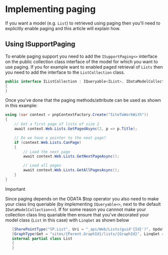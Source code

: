# Implementing paging

If you want a model (e.g. `List`) to retrieved using paging then you'll need to explicitly enable paging and this article will explain how.


## Using ISupportPaging

To enable paging support you need to add the `ISupportPaging<>` interface on the public collection class interface of the model for which you want to use paging. If you for example want to enabled paged retrieval of `Lists` then you need to add the interface to the `ListCollection` class.

```csharp
public interface IListCollection : IQueryable<IList>, IDataModelCollection<IList>, ISupportPaging<IList>
{
}
```

Once you've done that the paging methods/attribute can be used as shown in this example:

```csharp
using (var context = pnpContextFactory.Create("SiteToWorkWith"))
{
    // Get a first page of lists of size 2
    await context.Web.Lists.GetPagedAsync(2, p => p.Title);

    // Do we have a pointer to the next page?
    if (context.Web.Lists.CanPage)
    {
        // Load the next page
        await context.Web.Lists.GetNextPageAsync();

        // Load all pages
        await context.Web.Lists.GetAllPagesAsync();
    }
}
```

> [!Important]
> Since paging depends on the ODATA $top operator you also need to make your class linq queriable (by implementing `IQueryable<>`, next to the default `IDataModelCollection<>`). If for some reason you cannnot make your collection class linq quariable then ensure that you've decorated your model class (`List` in this case) with `LinqGet` as shown below
>
>```csharp
>    [SharePointType("SP.List", Uri = "_api/Web/Lists(guid'{Id}')", Update = "_api/web/lists/getbyid(guid'{Id}')", LinqGet = "_api/web/lists")]
>    [GraphType(Get = "sites/{Parent.GraphId}/lists/{GraphId}", LinqGet = "sites/{Parent.GraphId}/lists")]
>    internal partial class List
>    {
>    }
>```
